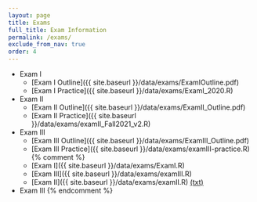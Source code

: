 ```yaml
---
layout: page
title: Exams 
full_title: Exam Information
permalink: /exams/
exclude_from_nav: true
order: 4
---
```

* Exam I
    * [Exam I Outline]({{ site.baseurl }}/data/exams/ExamIOutline.pdf)
    * [Exam I Practice]({{ site.baseurl }}/data/exams/ExamI_2020.R)
* Exam II
	* [Exam II Outline]({{ site.baseurl }}/data/exams/ExamII_Outline.pdf)
	* [Exam II Practice]({{ site.baseurl }}/data/exams/examII_Fall2021_v2.R)
* Exam III
    * [Exam III Outline]({{ site.baseurl }}/data/exams/ExamIII_Outline.pdf)
	* [Exam III Practice]({{ site.baseurl }}/data/exams/examIII-practice.R)
{% comment %}
	* [Exam I]({{ site.baseurl }}/data/exams/ExamI.R)
	* [Exam III]({{ site.baseurl }}/data/exams/examIII.R)
	* [Exam II]({{ site.baseurl }}/data/exams/examII.R) [(txt)](http://pastebin.com/raw/5i4N7Nj2)
* Exam III
{% endcomment %}

